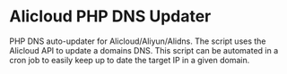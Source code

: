 # Alicloud PHP DNS Updater

PHP DNS auto-updater for Alicloud/Aliyun/Alidns. The script uses the Alicloud API to update a domains DNS. This script can be automated in a cron job to easily keep up to date the target IP in a given domain.
